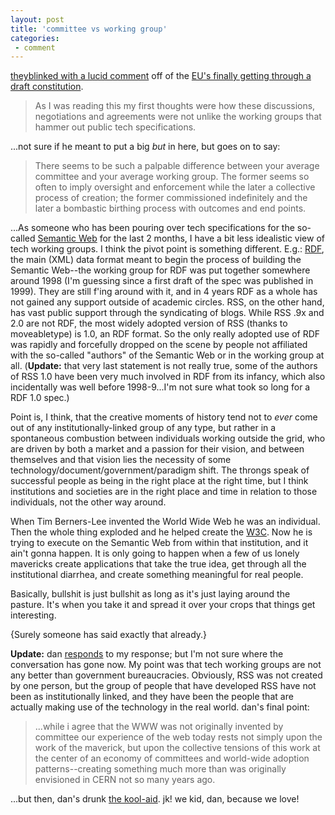```yaml
---
layout: post
title: 'committee vs working group'
categories:
 - comment
---
```


<a href="http://www.theyblinked.com/blog/2003_06_08_theyblinked_archive.html#95635661">theyblinked with a lucid comment</a> off of the <a href="http://www.rferl.org/nca/features/2003/06/13062003152608.asp">EU's finally getting through a draft constitution</a>.<blockquote>As I was reading this my first thoughts were how these discussions, negotiations and agreements were not unlike the working groups that hammer out public tech specifications.</blockquote>...not sure if he meant to put a big <em>but</em> in here, but goes on to say:<blockquote>There seems to be such a palpable difference between your average committee and your average working group. The former seems so often to imply oversight and enforcement while the later a collective process of creation; the former commissioned indefinitely and the later a bombastic birthing process with outcomes and end points.</blockquote>...As someone who has been pouring over tech specifications for the so-called <a href="index.php?file=blog_2003_05_26.xml&id=38">Semantic Web</a> for the last 2 months, I have a bit less idealistic view of tech working groups. I think the pivot point is something different. E.g.: <a href="http://www.w3.org/RDF" title="do not hold me to this link i'm going from memory">RDF</a>, the main (XML) data format meant to begin the process of building the Semantic Web--the working group for RDF was put together somewhere around 1998 (I'm guessing since a first draft of the spec was published in 1999). They are still f'ing around with it, and in 4 years RDF as a whole has not gained any support outside of academic circles. RSS, on the other hand, has vast public support through the syndicating of blogs. While RSS .9x and 2.0 are not RDF, the most widely adopted version of RSS (thanks to moveabletype) is 1.0, an RDF format. So the only really adopted use of RDF was rapidly and forcefully dropped on the scene by people not affiliated with the so-called "authors" of the Semantic Web or in the working group at all. (<strong>Update:</strong> that very last statement is not really true, some of the authors of RSS 1.0 have been very much involved in RDF from its infancy, which also incidentally was well before 1998-9...I'm not sure what took so long for a RDF 1.0 spec.)



Point is, I think, that the creative moments of history tend not to <em>ever</em> come out of any institutionally-linked group of any type, but rather in a spontaneous combustion between individuals working outside the grid, who are driven by both a market and a passion for their vision, and between themselves and that vision lies the necessity of some technology/document/government/paradigm shift. The throngs speak of successful people as being in the right place at the right time, but I think institutions and societies are in the right place and time in relation to those individuals, not the other way around.



When Tim Berners-Lee invented the World Wide Web he was an individual. Then the whole thing exploded and he helped create the <a href="http://w3c.org">W3C</a>. Now he is trying to execute on the Semantic Web from within that institution, and it ain't gonna happen. It is only going to happen when a few of us lonely mavericks create applications that take the true idea, get through all the institutional diarrhea, and create something meaningful for real people.



Basically, bullshit is just bullshit as long as it's just laying around the pasture. It's when you take it and spread it over your crops that things get interesting.


{Surely someone has said exactly that already.}



<strong>Update:</strong> dan <a href="http://www.theyblinked.com/blog/2003_06_08_theyblinked_archive.html#95678122">responds</a> to my response; but I'm not sure where the conversation has gone now. My point was that tech working groups are not any better than government bureaucracies. Obviously, RSS was not created by one person, but the group of people that have developed RSS have not been as institutionally linked, and they have been the people that are actually making use of the technology in the real world. dan's final point: <blockquote>...while i agree that the WWW was not originally invented by committee our experience of the web today rests not simply upon the work of the maverick, but upon the collective tensions of this work at the center of an economy of committees and world-wide adoption patterns--creating something much more than was originally envisioned in CERN not so many years ago.</blockquote>...but then, dan's drunk <a href="http://simon.incutio.com/archive/2003/06/16/evangelism">the kool-aid</a>. jk! we kid, dan, because we love! 


